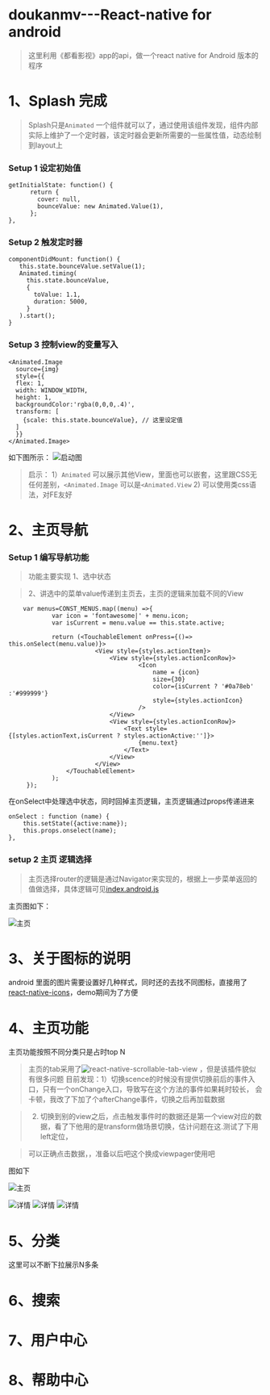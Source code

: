 # doukanmv---React-native  for android 

> 这里利用《都看影视》app的api，做一个react native for Android 版本的程序 

# 1、Splash 完成
> Splash只是`Animated` 一个组件就可以了，通过使用该组件发现，组件内部实际上维护了一个定时器，该定时器会更新所需要的一些属性值，动态绘制到layout上

### Setup 1 设定初始值  
    getInitialState: function() {
          return {
            cover: null,
            bounceValue: new Animated.Value(1),
          };
    },

### Setup 2 触发定时器
    componentDidMount: function() {
       this.state.bounceValue.setValue(1);
       Animated.timing(
         this.state.bounceValue,
         {
           toValue: 1.1,
           duration: 5000,
         }
       ).start();
    }
### Setup 3 控制view的变量写入

    <Animated.Image
      source={img}
      style={{
      flex: 1,
      width: WINDOW_WIDTH,
      height: 1,
      backgroundColor:'rgba(0,0,0,.4)',
      transform: [
        {scale: this.state.bounceValue}, // 这里设定值 
      ]
      }} 
    </Animated.Image>
    
如下图所示：
![启动图](https://raw.githubusercontent.com/changfuguo/doukanmv/master/temp/screensnap/splash.png)
> 启示：
>  1）`Animated` 可以展示其他View，里面也可以嵌套，这里跟CSS无任何差别，`<Animated.Image` 可以是`<Animated.View` 
>  2)  可以使用类css语法，对FE友好


# 2、主页导航

### Setup 1 编写导航功能
> 功能主要实现 
> 1、选中状态

> 2、讲选中的菜单value传递到主页去，主页的逻辑来加载不同的View

        var menus=CONST_MENUS.map((menu) =>{ 
                var icon = 'fontawesome|' + menu.icon;
                var isCurrent = menu.value == this.state.active;

                return (<TouchableElement onPress={()=> this.onSelect(menu.value)}>
                            <View style={styles.actionItem}>
                                <View style={styles.actionIconRow}>
                                        <Icon 
                                            name = {icon}
                                            size={30}
                                            color={isCurrent ? '#0a78eb' :'#999999'}
                                            style={styles.actionIcon}
                                        />  
                                </View>
                                <View style={styles.actionIconRow}>
                                    <Text style={[styles.actionText,isCurrent ? styles.actionActive:'']}>
                                        {menu.text}
                                    </Text>
                                </View>
                            </View>
                    </TouchableElement>
                );
         });

在onSelect中处理选中状态，同时回掉主页逻辑，主页逻辑通过props传递进来

    onSelect : function (name) {
        this.setState({active:name});
        this.props.onselect(name);
    },
    
    
### setup 2 主页 逻辑选择

> 主页选择router的逻辑是通过Navigator来实现的，根据上一步菜单返回的值做选择，具体逻辑可见[index.android.js](https://github.com/changfuguo/doukanmv/blob/master/index.android.js#L94)

主页图如下：

![主页](https://raw.githubusercontent.com/changfuguo/doukanmv/master/temp/screensnap/home.png)

# 3、关于图标的说明

android 里面的图片需要设置好几种样式，同时还的去找不同图标，直接用了[react-native-icons](https://github.com/corymsmith/react-native-icons)，demo期间为了方便


# 4、主页功能
 主页功能按照不同分类只是占时top N

> 主页的tab采用了![react-native-scrollable-tab-view]() ，但是该插件貌似有很多问题 
> 目前发现：1）切换scence的时候没有提供切换前后的事件入口，只有一个onChange入口，导致写在这个方法的事件如果耗时较长，
> 会卡顿，我改了下加了个afterChange事件，切换之后再加载数据

> 2) 切换到别的view之后，点击触发事件时的数据还是第一个view对应的数据，看了下他用的是transform做场景切换，估计问题在这.测试了下用left定位，

> 可以正确点击数据，，准备以后吧这个换成viewpager使用吧

图如下


![主页](https://raw.githubusercontent.com/changfuguo/doukanmv/master/temp/screensnap/home-1.png)

![详情](https://raw.githubusercontent.com/changfuguo/doukanmv/master/temp/screensnap/detail-2.png)
![详情](https://raw.githubusercontent.com/changfuguo/doukanmv/master/temp/screensnap/detail-3.png)
![详情](https://raw.githubusercontent.com/changfuguo/doukanmv/master/temp/screensnap/detail-4.png)

# 5、分类
这里可以不断下拉展示N多条

# 6、搜索

# 7、用户中心

# 8、帮助中心









